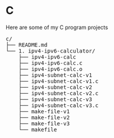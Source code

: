 # C
Here are some of my C program projects

<pre>
c/
├── README.md
└── 1. ipv4-ipv6-calculator/
	├── ipv4-ipv6-calc
    ├── ipv4-ipv6-calc.c
    ├── ipv4-ipv6-calc.o
    ├── ipv4-subnet-calc-v1
    ├── ipv4-subnet-calc-v1.c
    ├── ipv4-subnet-calc-v2
    ├── ipv4-subnet-calc-v2.c
    ├── ipv4-subnet-calc-v3
    ├── ipv4-subnet-calc-v3.c
    ├── make-file-v1
    ├── make-file-v2
    ├── make-file-v3
    └── makefile
</pre>


